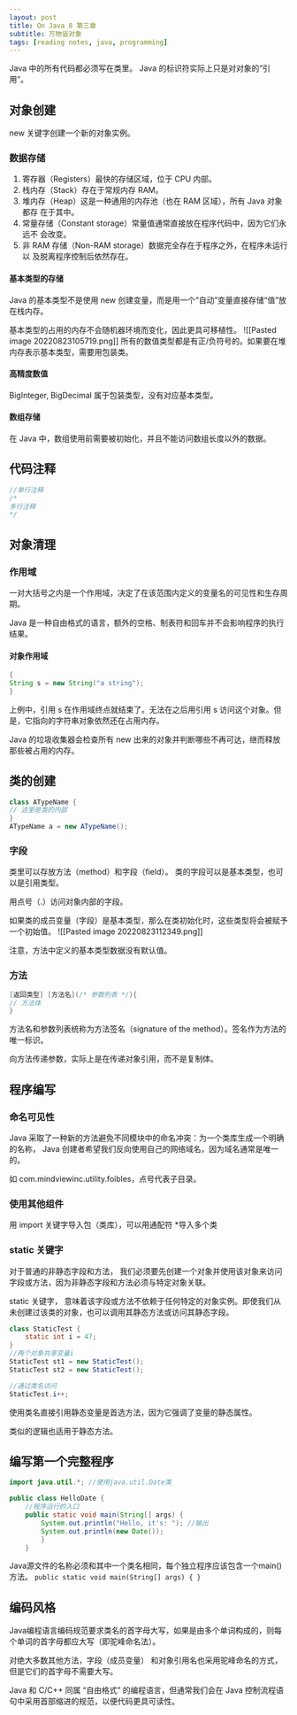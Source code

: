 ```yaml
---
layout: post
title: On Java 8 第三章 
subtitle: 万物皆对象
tags: [reading notes, java, programming]
---
```


Java 中的所有代码都必须写在类里。
Java 的标识符实际上只是对对象的“引用”。

## 对象创建
new 关键字创建一个新的对象实例。

### 数据存储
1.  寄存器（Registers）最快的存储区域，位于 CPU 内部。
2.  栈内存（Stack）存在于常规内存 RAM。
3.  堆内存（Heap）这是一种通用的内存池（也在 RAM 区域），所有 Java 对象都存 在于其中。
4.  常量存储（Constant storage）常量值通常直接放在程序代码中，因为它们永远不 会改变。
5.  非 RAM 存储（Non-RAM storage）数据完全存在于程序之外，在程序未运行以 及脱离程序控制后依然存在。

#### 基本类型的存储
Java 的基本类型不是使用 new 创建变量，而是用一个“自动”变量直接存储“值”放在栈内存。

基本类型的占用的内存不会随机器环境而变化，因此更具可移植性。
![[Pasted image 20220823105719.png]]
所有的数值类型都是有正/负符号的。如果要在堆内存表示基本类型，需要用包装类。

#### 高精度数值
BigInteger, BigDecimal 属于包装类型，没有对应基本类型。

#### 数组存储
在 Java 中，数组使用前需要被初始化，并且不能访问数组长度以外的数据。

## 代码注释
```java
//单行注释
/*
多行注释
*/
```

## 对象清理
### 作用域
一对大括号之内是一个作用域，决定了在该范围内定义的变量名的可见性和生存周期。

Java 是一种自由格式的语言，额外的空格、制表符和回车并不会影响程序的执行结果。

#### 对象作用域
```java
{ 
String s = new String("a string"); 
}
```
上例中，引用 s 在作用域终点就结束了。无法在之后用引用 s 访问这个对象。但是，它指向的字符串对象依然还在占用内存。

Java 的垃圾收集器会检查所有 new 出来的对象并判断哪些不再可达，继而释放那些被占用的内存。

## 类的创建
```java
class ATypeName { 
// 这里是类的内部 
}
ATypeName a = new ATypeName();
```

### 字段
类里可以存放方法（method）和字段（field）。
类的字段可以是基本类型，也可以是引用类型。

用点号（.）访问对象内部的字段。

如果类的成员变量（字段）是基本类型，那么在类初始化时，这些类型将会被赋予一个初始值。
![[Pasted image 20220823112349.png]]

注意，方法中定义的基本类型数据没有默认值。

### 方法
```java
[返回类型] [方法名](/* 参数列表 */){ 
// 方法体 
}
```
方法名和参数列表统称为方法签名（signature of the method）。签名作为方法的唯一标识。

向方法传递参数，实际上是在传递对象引用，而不是复制体。

## 程序编写

### 命名可见性
Java 采取了一种新的方法避免不同模块中的命名冲突：为一个类库生成一个明确的名称， Java 创建者希望我们反向使用自己的网络域名，因为域名通常是唯一的。

如 com.mindviewinc.utility.foibles，点号代表子目录。

### 使用其他组件
用 import 关键字导入包（类库），可以用通配符 \*导入多个类

### static 关键字
对于普通的非静态字段和方法， 我们必须要先创建一个对象并使用该对象来访问字段或方法，因为非静态字段和方法必须与特定对象关联。

static 关键字， 意味着该字段或方法不依赖于任何特定的对象实例。即使我们从未创建过该类的对象，也可以调用其静态方法或访问其静态字段。

```java
class StaticTest { 
    static int i = 47; 
}
//两个对象共享变量i
StaticTest st1 = new StaticTest(); 
StaticTest st2 = new StaticTest();

//通过类名访问
StaticTest.i++;
```

使用类名直接引用静态变量是首选方法，因为它强调了变量的静态属性。

类似的逻辑也适用于静态方法。

## 编写第一个完整程序
```java
import java.util.*; //使用java.util.Date类

public class HelloDate { 
	//程序运行的入口
	public static void main(String[] args) {
		System.out.println("Hello, it's: "); //输出
		System.out.println(new Date()); 
		} 
	}
```

Java源文件的名称必须和其中一个类名相同，每个独立程序应该包含一个main()方法。
`public static void main(String[] args) { }`

## 编码风格
Java编程语言编码规范要求类名的首字母大写，如果是由多个单词构成的，则每个单词的首字母都应大写（即驼峰命名法）。

对绝大多数其他方法，字段（成员变量） 和对象引用名也采用驼峰命名的方式，但是它们的首字母不需要大写。

Java 和 C/C++ 同属 “自由格式” 的编程语言，但通常我们会在 Java 控制流程语句中采用首部缩进的规范，以便代码更具可读性。
